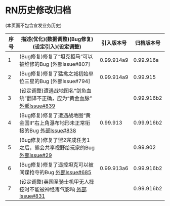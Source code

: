 # RN历史修改归档
(本页面不包含宣发业务历史)

|序号|描述(优化)(数据调整)(Bug修复)(设定引入)(设定调整)                                             |引入版本号|归档版本号|
|----|-------------------------------------------------------------------------------------------|---------|----------|
|1|(Bug修复)修复了“坦克拒马”可以被维修的Bug                                                 [外部Issue#807] |0.99.914a9|0.99.916a|
|2|(Bug修复)修复了猛禽之城初始单位三星的Bug                                                  [外部Issue#794] |0.99.914a9|0.99.915|
|3|(设定调整)遭遇战地图名“剑鱼血统”翻译不正确，应为“黄金血脉”                                  [外部Issue#839](https://github.com/Zero-Fanker/RN_All_Issues/issues/839) ||0.99.916b2|
|4|(Bug修复)修复了遭遇战地图“黄金国Ⅱ”右上角瀑布地形未正常衔接的Bug                                     [外部Issue#838](https://github.com/Zero-Fanker/RN_All_Issues/issues/838) |0.99.913|0.99.916b2|
|5|(Bug修复)修复了盟2完成任务1之后，熊会共享视野给玩家的Bug                                     [外部Issue#29](https://github.com/Zero-Fanker/RN_All_Issues/issues/29) ||0.99.902|
|6|(Bug修复)修复了遥控坦克可以被间谍抢夺的Bug                                                 [外部Issue#685](https://github.com/Zero-Fanker/RN_All_Issues/issues/685) |0.99.913a6|0.99.916b2|
|7|(设定调整)英国圣骑士机甲无人操控时不能被神经毒气影响                                       [外部Issue#831](https://github.com/Zero-Fanker/RN_All_Issues/issues/831) ||0.99.916b2|
